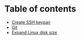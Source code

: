 # Table of contents

* [Create SSH keypair](README.md)
* [Git](git.md)
* [Expand Linux disk size](expand-linux-disk-size.md)
